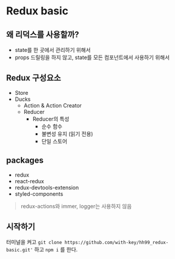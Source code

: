 # Redux basic

## 왜 리덕스를 사용할까?
- state를 한 곳에서 관리하기 위해서
- props 드릴링을 하지 않고, state를 모든 컴포넌트에서 사용하기 위해서
## Redux 구성요소
 - Store
 - Ducks
   - Action & Action Creator
   - Reducer
     - Reducer의 특성
       - 순수 함수 
       - 불변성 유지 (읽기 전용)
       - 단일 스토어

## packages
- redux
- react-redux
- redux-devtools-extension
- styled-components
> redux-actions와 immer, logger는 사용하지 않음
## 시작하기
터미널을 켜고 `git clone https://github.com/with-key/hh99_redux-basic.git'` 하고 `npm i` 를 한다.
